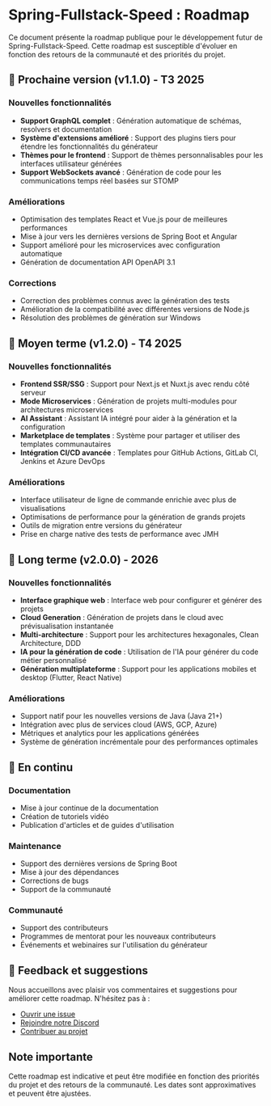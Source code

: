 # Spring-Fullstack-Speed : Roadmap

Ce document présente la roadmap publique pour le développement futur de Spring-Fullstack-Speed. Cette roadmap est susceptible d'évoluer en fonction des retours de la communauté et des priorités du projet.

## 🌟 Prochaine version (v1.1.0) - T3 2025

### Nouvelles fonctionnalités
- **Support GraphQL complet** : Génération automatique de schémas, resolvers et documentation
- **Système d'extensions amélioré** : Support des plugins tiers pour étendre les fonctionnalités du générateur
- **Thèmes pour le frontend** : Support de thèmes personnalisables pour les interfaces utilisateur générées
- **Support WebSockets avancé** : Génération de code pour les communications temps réel basées sur STOMP

### Améliorations
- Optimisation des templates React et Vue.js pour de meilleures performances
- Mise à jour vers les dernières versions de Spring Boot et Angular
- Support amélioré pour les microservices avec configuration automatique
- Génération de documentation API OpenAPI 3.1

### Corrections
- Correction des problèmes connus avec la génération des tests
- Amélioration de la compatibilité avec différentes versions de Node.js
- Résolution des problèmes de génération sur Windows

## 🔮 Moyen terme (v1.2.0) - T4 2025

### Nouvelles fonctionnalités
- **Frontend SSR/SSG** : Support pour Next.js et Nuxt.js avec rendu côté serveur
- **Mode Microservices** : Génération de projets multi-modules pour architectures microservices
- **AI Assistant** : Assistant IA intégré pour aider à la génération et la configuration
- **Marketplace de templates** : Système pour partager et utiliser des templates communautaires
- **Intégration CI/CD avancée** : Templates pour GitHub Actions, GitLab CI, Jenkins et Azure DevOps

### Améliorations
- Interface utilisateur de ligne de commande enrichie avec plus de visualisations
- Optimisations de performance pour la génération de grands projets
- Outils de migration entre versions du générateur
- Prise en charge native des tests de performance avec JMH

## 🚀 Long terme (v2.0.0) - 2026

### Nouvelles fonctionnalités
- **Interface graphique web** : Interface web pour configurer et générer des projets
- **Cloud Generation** : Génération de projets dans le cloud avec prévisualisation instantanée
- **Multi-architecture** : Support pour les architectures hexagonales, Clean Architecture, DDD
- **IA pour la génération de code** : Utilisation de l'IA pour générer du code métier personnalisé
- **Génération multiplateforme** : Support pour les applications mobiles et desktop (Flutter, React Native)

### Améliorations
- Support natif pour les nouvelles versions de Java (Java 21+)
- Intégration avec plus de services cloud (AWS, GCP, Azure)
- Métriques et analytics pour les applications générées
- Système de génération incrémentale pour des performances optimales

## 🔄 En continu

### Documentation
- Mise à jour continue de la documentation
- Création de tutoriels vidéo
- Publication d'articles et de guides d'utilisation

### Maintenance
- Support des dernières versions de Spring Boot
- Mise à jour des dépendances
- Corrections de bugs
- Support de la communauté

### Communauté
- Support des contributeurs
- Programmes de mentorat pour les nouveaux contributeurs
- Événements et webinaires sur l'utilisation du générateur

## 💬 Feedback et suggestions

Nous accueillons avec plaisir vos commentaires et suggestions pour améliorer cette roadmap. N'hésitez pas à :

- [Ouvrir une issue](https://github.com/tky0065/spring-fullstack-speed/issues)
- [Rejoindre notre Discord](https://discord.gg/votre-invite)
- [Contribuer au projet](https://github.com/tky0065/spring-fullstack-speed/blob/main/docs/contributing.md)

## Note importante

Cette roadmap est indicative et peut être modifiée en fonction des priorités du projet et des retours de la communauté. Les dates sont approximatives et peuvent être ajustées.
